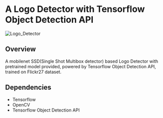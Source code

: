 # A Logo Detector with Tensorflow Object Detection API

![Logo_Detector](https://github.com/CBITT/fyp_logo/blob/master/ezgif.com-video-to-gif.gif)
## Overview
A mobilenet SSD(Single Shot Multibox detector) based Logo Detector with pretrained model provided, powered by Tensorflow Object Detection API, trained on Flickr27 dataset.

## Dependencies
* Tensorflow
* OpenCV
* Tensorflow Object Detection API


